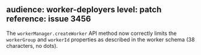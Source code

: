 audience: worker-deployers
level: patch
reference: issue 3456
---
The `workerManager.createWorker` API method now correctly limits the `workerGroup` and `workerId` properties as described in the worker schema (38 characters, no dots).
